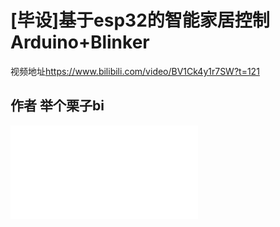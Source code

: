 # [毕设]基于esp32的智能家居控制 Arduino+Blinker
视频地址<https://www.bilibili.com/video/BV1Ck4y1r7SW?t=121>
## 作者 举个栗子bi

<iframe src="//player.bilibili.com/player.html?aid=752920788&bvid=BV1Ck4y1r7SW&cid=185171739&page=1" scrolling="no" border="0" frameborder="no" framespacing="0" allowfullscreen="true"> </iframe>